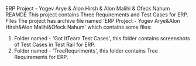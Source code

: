 ERP Project - Yogev Arye & Alon Hirsh & Alon Malihi & Ofeck Nahum
REAMDE
This project contains Three Requirements and Test Cases for ERP.
Files
The project has archive file named 'ERP Project - Yogev Arye&Alon Hirsh&Alon Malihi&Ofeck Nahum' which contains some files:
1. Folder named - 'Got ItTeam Test Cases', this folder contains screenshots of Test Cases in Test Rail for ERP. 
2. Folder named - 'TreeRequriments', this folder contains Tree Requirements for ERP. 
